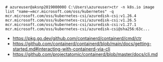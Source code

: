 ```
# azureuser@aksnp201900000O C:\Users\azureuser>ctr -n k8s.io image list "name~=mcr.microsoft.com/oss/kubernetes" -q
mcr.microsoft.com/oss/kubernetes-csi/azuredisk-csi:v1.26.4
mcr.microsoft.com/oss/kubernetes-csi/azuredisk-csi:v1.26.5
mcr.microsoft.com/oss/kubernetes-csi/azuredisk-csi:v1.27.1
mcr.microsoft.com/oss/kubernetes-csi/azuredisk-csi@sha256:63c...
```

- https://pkg.go.dev/github.com/containerd/containerd/cmd/ctr
- https://github.com/containerd/containerd/blob/main/docs/getting-started.md#interacting-with-containerd-via-cli
- https://github.com/projectatomic/containerd/blob/master/docs/cli.md
